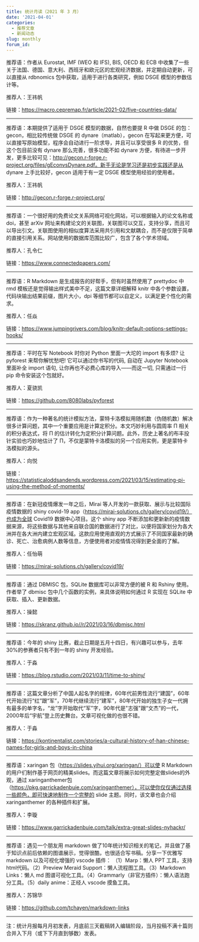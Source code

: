 ```yaml
---
title: 统计月读（2021 年 3 月）
date: '2021-04-01'
categories:
  - 推荐文章
  - 新闻动态
slug: monthly
forum_id: 
---
```


推荐语：作者从 Eurostat, IMF (WEO 和 IFS), BIS, OECD 和 ECB 中收集了一些关于法国、德国、意大利、西班牙和欧元区的宏观经济数据，并定期自动更新，可以直接从 rdbnomics 包中获取，适用于进行各类研究，例如 DSGE 模型的参数估计等。

推荐人：王祎帆

链接：https://macro.cepremap.fr/article/2021-02/five-countries-data/

---

推荐语：本期提供了适用于 DSGE 模型的数据，自然也要提 R 中做 DSGE 的包：gecon，相比较传统做 DSGE 的 dynare（matlab），gecon 在写起来更方便，可以直接写原始模型，程序会自动进行一阶求导，并且可以享受很多 R 的优势，但这个包目前没有 dynare 那么完善，很多功能不如 dynare 方便，有待进一步开发，更多比较可见：http://gecon.r-forge.r-project.org/files/gEconvsDynare.pdf。新手无论是学习还是初步实践还是从 dynare 上手比较好，gecon 适用于有一定 DSGE 模型使用经验的使用者。

推荐人：王祎帆

链接：http://gecon.r-forge.r-project.org/

---

推荐语：一个很好用的免费论文关系网络可视化网站，可以根据输入的论文名称或 doi，甚至 arXiv 网址来构建论文的关联图，关联图可以交互，支持分享，而且可以导出引文。关联图使用的相似度算法采用共引用和文献耦合，而不是仅限于简单的直接引用关系。网站使用的数据库范围比较广，包含了各个学术领域。

推荐人：孔令仁

链接：https://www.connectedpapers.com/

---

推荐语：R Markdown 是生成报告的好帮手，但有时虽然使用了 prettydoc 中 rmd 模板还是觉得输出样式美中不足，这篇文章详细解释 knitr 中各个参数设置，代码块输出结果前缀，图片大小，dpi 等细节都可以自定义，以满足更个性化的需求。

推荐人：任焱

链接：https://www.jumpingrivers.com/blog/knitr-default-options-settings-hooks/

---

推荐语：平时在写 Notebook 时你对 Python 里面一大坨的 import 有多烦? 让 pyforest 来帮你解忧愁吧! 它可以通过你书写的代码, 自动在 Jupyter Notebook 里面补全 import 语句, 让你再也不必费心库的导入——而这一切, 只需通过一行 pip 命令安装这个包就好。

推荐人：夏骁凯

链接：https://github.com/8080labs/pyforest

---

推荐语：作为一种著名的统计模拟方法，蒙特卡洛模拟用随机数（伪随机数）解决很多计算问题，其中一个重要应用是计算定积分。本文巧妙利用与圆周率 Π 相关的积分表达式，将 Π 的估计转化为定积分计算问题。此外，历史上著名的布丰投针实验也巧妙地估计了 Π，不仅是蒙特卡洛模拟的另一个应用实例，更是蒙特卡洛模拟的源头。

推荐人：向悦

链接：https://statisticaloddsandends.wordpress.com/2021/03/15/estimating-pi-using-the-method-of-moments/

---

推荐语：在新冠疫情爆发一年之后，Mirai 等人开发的一款获取、展示与比较国际疫情数据的 shiny covid-19 app（https://mirai-solutions.ch/gallery/covid19/）也成为全球 Covid19 数据中心项目。这个 shiny app 不断添加和更新新的疫情数据来源，将这些数据与其他来自联合国的数据进行了对比，以便将国家划分为各大洲并在各大洲内建立宏观区域。这款应用使用直观的方式展示了不同国家最新的确诊、死亡、治愈病例人数等信息，方便使用者对疫情情况得到更全面的了解。

推荐人：任怡萌

链接：https://mirai-solutions.ch/gallery/covid19/

---

推荐语：通过 DBMISC 包，SQLite 数据库可以非常方便的被 R 和 Rshiny 使用。作者举了 dbmisc 包中几个函数的实例，来具体说明如何通过 R 实现在 SQLite 中获取、插入、更新数据。

推荐人：操懿

链接：https://skranz.github.io//r/2021/03/16/dbmisc.html

---

推荐语：今年的 shiny 比赛，截止日期是五月十四日，有兴趣可以参与，去年30%的参赛者只有不到一年的 shiny 开发经验。

推荐人：于淼

链接：https://blog.rstudio.com/2021/03/11/time-to-shiny/

---

推荐语：这篇文章分析了中国人起名字的规律，60年代前男性流行“建国”，60年代开始流行“红”跟“军”，70年代继续流行“建军”，80年代开始的独生子女一代拥有最多的单字名，“龙”字开始取代“军”字，90年代是"志强"跟“文杰”的一代，2000年后“宇航”登上历史舞台。文章可视化做的也很不错。

推荐人：于淼

链接：https://kontinentalist.com/stories/a-cultural-history-of-han-chinese-names-for-girls-and-boys-in-china

---

推荐语：xaringan 包（https://slides.yihui.org/xaringan/）可以使 R Markdown 的用户们制作基于网页的精美slides。而这篇文章将展示如何完整定做slides的外观，通过 xaringanthemer包（https://pkg.garrickadenbuie.com/xaringanthemer），可以使你仅仅通过选择一些颜色，即可快速地制作一个完整的 slide 主题。同时，该文章也会介绍 xaringanthemer 的各种插件和扩展。

推荐人：李璇

链接：https://www.garrickadenbuie.com/talk/extra-great-slides-nyhackr/

---

推荐语：遇见一个朋友用 markdown 做了10年统计知识相关的笔记，并且做了基于知识点前后依赖的图谱展示，觉得很酷，也很适合写书稿。分享一下优雅写 markdown 以及可视化增强的 vscode 插件：
（1）Marp：懒人 PPT 工具，支持 html代码。（2）Preview Meraid Support：懒人流程图工具。（3）Markdown Links：懒人 md 图谱可视化工具。（4）Grammarly（非官方插件）：懒人语法跑分工具。（5）daily anime：正经人 vscode 摸鱼工具。

推荐人：苏锦华

链接：https://github.com/tchayen/markdown-links

---

注：统计月报每月月初发表，月底前三天截稿转入编辑阶段，当月投稿不满十篇则合并入下月（或下下月直到够数）发表。
